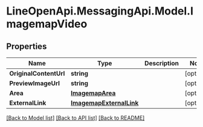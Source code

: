 # LineOpenApi.MessagingApi.Model.ImagemapVideo

## Properties

Name | Type | Description | Notes
------------ | ------------- | ------------- | -------------
**OriginalContentUrl** | **string** |  | [optional] 
**PreviewImageUrl** | **string** |  | [optional] 
**Area** | [**ImagemapArea**](ImagemapArea.md) |  | [optional] 
**ExternalLink** | [**ImagemapExternalLink**](ImagemapExternalLink.md) |  | [optional] 

[[Back to Model list]](../README.md#documentation-for-models) [[Back to API list]](../README.md#documentation-for-api-endpoints) [[Back to README]](../README.md)

